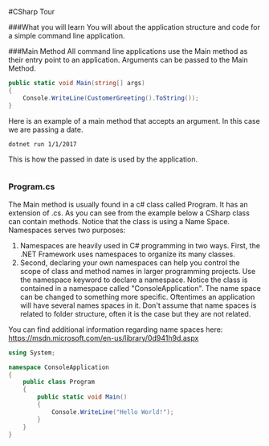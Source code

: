 #CSharp Tour

###What you will learn
You will about the application structure and code for a simple command line application. 

###Main Method
All command line applications use the Main method as their entry point to an application. Arguments can be passed to the Main Method.

```cs
public static void Main(string[] args)
{
    Console.WriteLine(CustomerGreeting().ToString());
}
```

Here is an example of a main method that accepts an argument. In this case we are passing a date.

```
dotnet run 1/1/2017
```

This is how the passed in date is used by the application. 

```

```
 
### Program.cs
The Main method is usually found in a c# class called Program. It has an extension of .cs.  As you can see from the example below a CSharp class can contain methods. Notice that the class is using a Name Space. Namespaces serves two purposes:

1. Namespaces are heavily used in C# programming in two ways. First, the .NET Framework uses namespaces to organize its many classes.
2. Second, declaring your own namespaces can help you control the scope of class and method names in larger programming projects. Use the namespace keyword to declare a namespace. Notice the class is contained in a namespace called "ConsoleApplication". The name space can be changed to something more specific. Oftentimes an application will have several names spaces in it. Don't assume that name spaces is related to folder structure, often it is the case but they are not related. 

You can find additional information regarding name spaces here: https://msdn.microsoft.com/en-us/library/0d941h9d.aspx

```cs
using System;

namespace ConsoleApplication
{
    public class Program
    {
        public static void Main()
        {
            Console.WriteLine("Hello World!");
        }
    }
}
```
